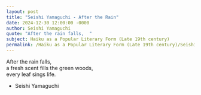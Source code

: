 ```yaml
---
layout: post
title: "Seishi Yamaguchi - After the Rain"
date: 2024-12-30 12:00:00 -0000
author: Seishi Yamaguchi
quote: "After the rain falls,  "
subject: Haiku as a Popular Literary Form (Late 19th century)
permalink: /Haiku as a Popular Literary Form (Late 19th century)/Seishi Yamaguchi/Seishi Yamaguchi - After the Rain
---
```


After the rain falls,  
a fresh scent fills the green woods,  
every leaf sings life.

- Seishi Yamaguchi
